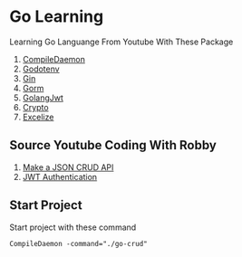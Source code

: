 # Go Learning
Learning Go Languange From Youtube With These Package
1. [CompileDaemon](https://github.com/githubnemo/CompileDaemon)
2. [Godotenv](https://github.com/joho/godotenv)
3. [Gin](https://gin-gonic.com/)
4. [Gorm](https://gorm.io/index.html)
5. [GolangJwt](https://github.com/golang-jwt/jwt)
6. [Crypto](https://pkg.go.dev/golang.org/x/crypto)
7. [Excelize](https://xuri.me/excelize/en/)

## Source Youtube Coding With Robby
1. [Make a JSON CRUD API](https://www.youtube.com/watch?v=lf_kiH_NPvM)
2. [JWT Authentication](https://www.youtube.com/watch?v=ma7rUS_vW9M)

## Start Project
Start project with these command
```
CompileDaemon -command="./go-crud"
```